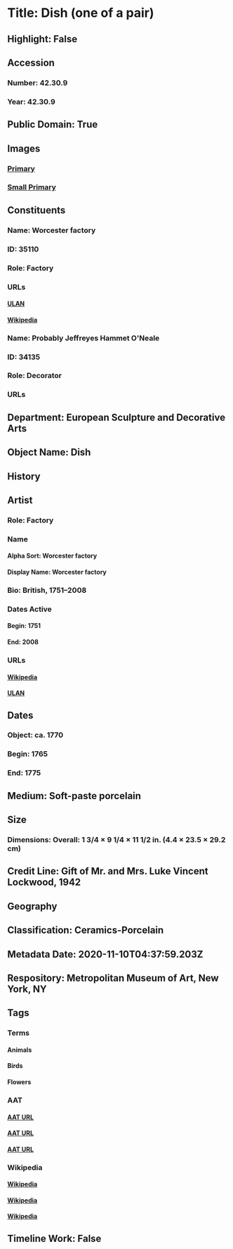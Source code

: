 # Title: Dish (one of a pair)
## Highlight: False
## Accession
### Number: 42.30.9
### Year: 42.30.9
## Public Domain: True
## Images
### [Primary](https://images.metmuseum.org/CRDImages/es/original/126971.jpg)
### [Small Primary](https://images.metmuseum.org/CRDImages/es/web-large/126971.jpg)
## Constituents
### Name: Worcester factory
### ID: 35110
### Role: Factory
### URLs
#### [ULAN](http://vocab.getty.edu/page/ulan/500332804)
#### [Wikipedia](https://www.wikidata.org/wiki/Q668894)
### Name: Probably Jeffreyes Hammet O&#39;Neale
### ID: 34135
### Role: Decorator
### URLs
## Department: European Sculpture and Decorative Arts
## Object Name: Dish
## History
## Artist
### Role: Factory
### Name
#### Alpha Sort: Worcester factory
#### Display Name: Worcester factory
### Bio: British, 1751–2008
### Dates Active
#### Begin: 1751
#### End: 2008
### URLs
#### [Wikipedia](https://www.wikidata.org/wiki/Q668894)
#### [ULAN](http://vocab.getty.edu/page/ulan/500332804)
## Dates
### Object: ca. 1770
### Begin: 1765
### End: 1775
## Medium: Soft-paste porcelain
## Size
### Dimensions: Overall: 1 3/4 × 9 1/4 × 11 1/2 in. (4.4 × 23.5 × 29.2 cm)
## Credit Line: Gift of Mr. and Mrs. Luke Vincent Lockwood, 1942
## Geography
## Classification: Ceramics-Porcelain
## Metadata Date: 2020-11-10T04:37:59.203Z
## Respository: Metropolitan Museum of Art, New York, NY
## Tags
### Terms
#### Animals
#### Birds
#### Flowers
### AAT
#### [AAT URL](http://vocab.getty.edu/page/aat/300249525)
#### [AAT URL](http://vocab.getty.edu/page/aat/300266506)
#### [AAT URL](http://vocab.getty.edu/page/aat/300132399)
### Wikipedia
#### [Wikipedia]()
#### [Wikipedia]()
#### [Wikipedia]()
## Timeline Work: False